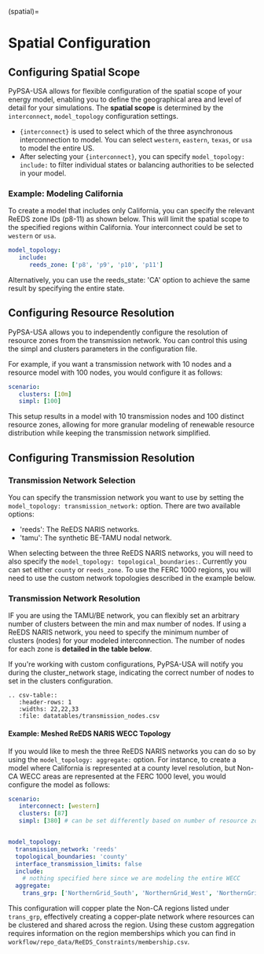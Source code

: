 (spatial)=
# Spatial Configuration

## Configuring Spatial Scope

PyPSA-USA allows for flexible configuration of the spatial scope of your energy model, enabling you to define the geographical area and level of detail for your simulations. The **spatial scope** is determined by the `interconnect`, `model_topology` configuration settings.

- `{interconnect}` is used to select which of the three asynchronous interconnection to model. You can select `western`, `eastern`, `texas`, or `usa` to model the entire US.
- After selecting your `{interconnect}`, you can specify `model_topology: include:` to filter individual states or balancing authorities to be selected in your model.

### Example: Modeling California

To create a model that includes only California, you can specify the relevant ReEDS zone IDs (p8-11) as shown below. This will limit the spatial scope to the specified regions within California. Your interconnect could be set to `western` or `usa`.

```yaml
model_topology:
   include:
      reeds_zone: ['p8', 'p9', 'p10', 'p11']
```

Alternatively, you can use the reeds_state: 'CA' option to achieve the same result by specifying the entire state.

## Configuring Resource Resolution
PyPSA-USA allows you to independently configure the resolution of resource zones from the transmission network. You can control this using the simpl and clusters parameters in the configuration file.

For example, if you want a transmission network with 10 nodes and a resource model with 100 nodes, you would configure it as follows:

```yaml
scenario:
   clusters: [10m]
   simpl: [100]
```

This setup results in a model with 10 transmission nodes and 100 distinct resource zones, allowing for more granular modeling of renewable resource distribution while keeping the transmission network simplified.

## Configuring Transmission Resolution

### Transmission Network Selection
You can specify the transmission network you want to use by setting the `model_topology: transmission_network:` option. There are two available options:

- 'reeds': The ReEDS NARIS networks.
- 'tamu': The synthetic BE-TAMU nodal network.

When selecting between the three ReEDS NARIS networks, you will need to also specify the `model_topology: topological_boundaries:`. Currently you can set either `county` or `reeds_zone`. To use the FERC 1000 regions, you will need to use the custom network topologies described in the example below.

### Transmission Network Resolution

IF you are using the TAMU/BE network, you can flexibly set an arbitrary number of clusters between the min and max number of nodes. If using a ReEDS NARIS network, you need to specify the minimum number of clusters (nodes) for your modeled interconnection. The number of nodes for each zone is **detailed in the table below**.

If you're working with custom configurations, PyPSA-USA will notify you during the cluster_network stage, indicating the correct number of nodes to set in the clusters configuration.

```{eval-rst}
.. csv-table::
   :header-rows: 1
   :widths: 22,22,33
   :file: datatables/transmission_nodes.csv
```

#### Example: Meshed ReEDS NARIS WECC Topology

If you would like to mesh the three ReEDS NARIS networks you can do so by using the `model_topology: aggregate:` option. For instance, to create a model where California is represented at a county level resolution, but Non-CA WECC areas are represented at the FERC 1000 level, you would configure the model as follows:


```yaml
scenario:
   interconnect: [western]
   clusters: [87]
   simpl: [380] # can be set differently based on number of resource zones you'd like to keep


model_topology:
  transmission_network: 'reeds'
  topological_boundaries: 'county'
  interface_transmission_limits: false
  include:
    # nothing specified here since we are modeling the entire WECC
  aggregate:
    trans_grp: ['NorthernGrid_South', 'NorthernGrid_West', 'NorthernGrid_East', 'WestConnect_North','WestConnect_South']
```

This configuration will copper plate the Non-CA regions listed under `trans_grp`, effectively creating a copper-plate network where resources can be clustered and shared across the region. Using these custom aggregation requires information on the region memberships which you can find in `workflow/repo_data/ReEDS_Constraints/membership.csv`.
